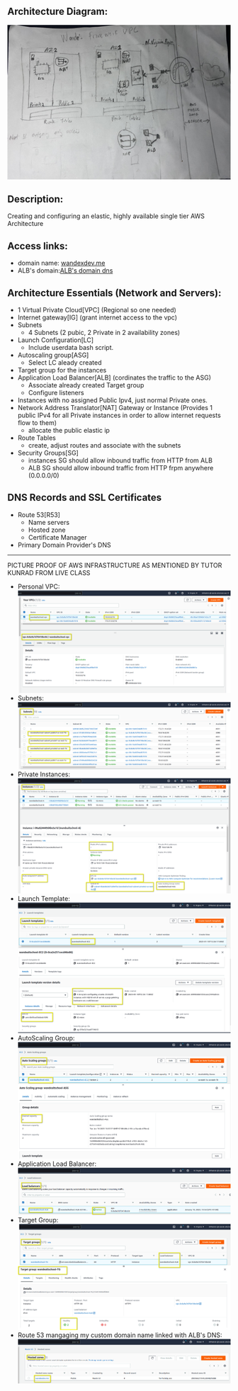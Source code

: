 ## Architecture Diagram:
![diagram](awsarchitecture.jpg)

## Description:
Creating and configuring an elastic, highly available single tier AWS Architecture

## Access links:
* domain name: [wandexdev.me](https://wandexdev.me)
* ALB's domain:[ALB's domain dns](wandealtschool-ALB-427409128.us-east-1.elb.amazonaws.com)

## Architecture Essentials (Network and Servers):
* 1 Virtual Private Cloud[VPC] (Regional so one needed)
* Internet gateway[IG] (grant internet access to the vpc)
* Subnets
	* 4 Subnets (2 pubic, 2 Private in 2 availability zones)
* Launch Configuration[LC]
	* Include userdata bash script.
* Autoscaling group[ASG]
	* Select LC aleady created
* Target group for the instances
* Application Load Balancer[ALB] (cordinates the traffic to the ASG)
	* Associate already created Target group
	* Configure listeners
* Instances with no assigned Public Ipv4, just normal Private ones.
* Network Address Translator[NAT] Gateway or Instance (Provides 1 public IPv4 for all Private instances in order to allow internet requests flow to them)
	* allocate the public elastic ip
* Route Tables
	* create, adjust routes and associate with the subnets
* Security Groups[SG]
	* instances SG should allow inbound traffic from HTTP from ALB
	* ALB SG should allow inbound traffic from HTTP frpm anywhere (0.0.0.0/0)

## DNS Records and SSL Certificates
* Route 53[R53] 
	* Name servers
	* Hosted zone
	* Certificate Manager
* Primary Domain Provider's DNS

---
PICTURE PROOF OF AWS INFRASTRUCTURE AS MENTIONED BY TUTOR KUNRAD FROM LIVE CLASS
* Personal VPC:
![VPC](/images/VPC.png)
*  Subnets:
![subnets](/images/subnets.png)
* Private Instances:
![instances](/images/privateinstances.png)
* Launch Template:
![LT](/images/launchtemplate.png)
* AutoScaling Group:
![ASG](/images/ASG.png)
* Application Load Balancer:
![ALB](/images/ALB.png)
* Target Group:
![TG](/images/TG.png)
* Route 53 mangaging my custom domain name linked with ALB's DNS:
![R53](/images/R53.png)
